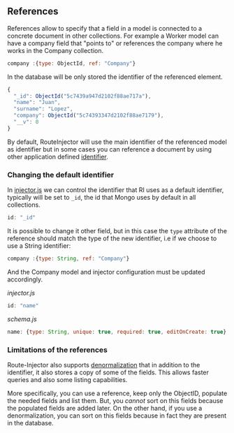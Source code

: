## References

References allow to specify that a field in a model is connected to a concrete document in other collections. For example a Worker model can have a company field that "points to" or references the company where he works in the Company collection.

```javascript
company :{type: ObjectId, ref: "Company"}
``` 
In the database will be only stored the identifier of the referenced element.

```javascript
{
  "_id": ObjectId("5c7439a947d2102f88ae717a"),
  "name": "Juan",
  "surname": "Lopez",
  "company": ObjectId("5c74393347d2102f88ae7179"),
  "__v": 0
}
```
By default, RouteInjector will use the main identifier of the referenced model as identifier but in some cases you can reference a document by using other application defined [identifier](./denormalize.md#using-non-objectid-identifiers).

### Changing the default identifier

In [injector.js](./injector.md) we can control the identifier that RI uses as a default identifier, typically will be set to ```_id```, the id that Mongo uses by default in all collections.

```javascript
id: "_id"
```
It is possible to change it other field, but in this case the ```type``` attribute of the reference should match the type of the new identifier, i.e if we choose to use a String identifier:

```javascript
company :{type: String, ref: "Company"}
```
And the Company model and injector configuration must be updated accordingly.

*injector.js*
```javascript
id: "name"
```
*schema.js*
```javascript
name: {type: String, unique: true, required: true, editOnCreate: true}
```


### Limitations of the references 

Route-Injector also supports [denormalization](./denormalize.md) that in addition to the identifier, it also stores a copy of some of the fields. This allows faster queries and also some listing capabilities.

More specifically, you can use a reference, keep only the ObjectID, populate the needed fields and list them. But, you *cannot* sort on this fields because the populated fields are added later. On the other hand, if you use a denormalization, you can sort on this fields because in fact they are present in the database.

